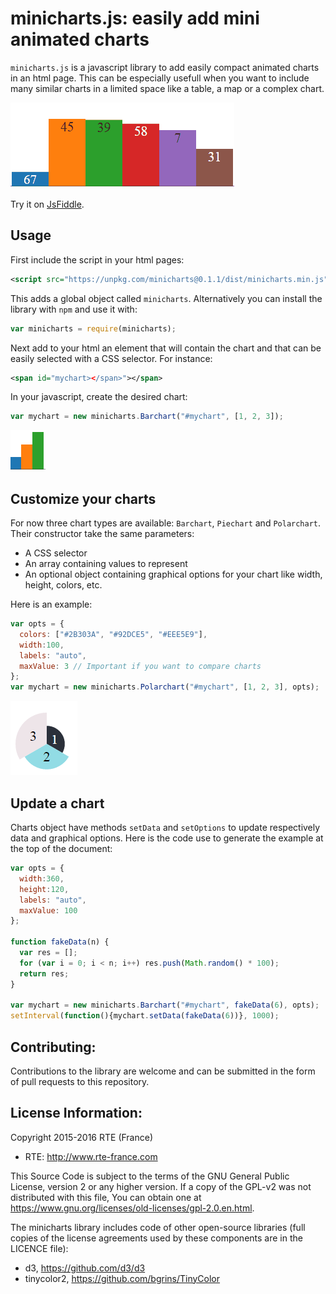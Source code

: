 # minicharts.js: easily add mini animated charts

`minicharts.js` is a javascript library to add easily compact animated charts in an html page. This can be especially usefull when you want to include many similar charts in a limited space like a table, a map or a complex chart.

![](img/example.gif)

Try it on [JsFiddle](https://jsfiddle.net/fguillem/paar6yeg/).

## Usage

First include the script in your html pages:
```xml
<script src="https://unpkg.com/minicharts@0.1.1/dist/minicharts.min.js"></script>
```
This adds a global object called `minicharts`. Alternatively you can install the library with `npm` and use it with:
```javascript
var minicharts = require(minicharts);
```

Next add to your html an element that will contain the chart and that can be easily selected with a CSS selector. For instance:
```xml
<span id="mychart></span>"></span>
```

In your javascript, create the desired chart:
```javascript
var mychart = new minicharts.Barchart("#mychart", [1, 2, 3]);
```
![](img/barchart.png)

## Customize your charts
For now three chart types are available: `Barchart`, `Piechart` and `Polarchart`. Their constructor take the same parameters:
* A CSS selector
* An array containing values to represent
* An optional object containing graphical options for your chart like width, height, colors, etc.

Here is an example:
```javascript
var opts = {
  colors: ["#2B303A", "#92DCE5", "#EEE5E9"],
  width:100,
  labels: "auto",
  maxValue: 3 // Important if you want to compare charts
};
var mychart = new minicharts.Polarchart("#mychart", [1, 2, 3], opts);
```
![](img/custom_polarchart.png)

## Update a chart

Charts object have methods `setData` and `setOptions` to update respectively data and graphical options. Here is the code use to generate the example at the top of the document:

```javascript
var opts = {
  width:360,
  height:120,
  labels: "auto",
  maxValue: 100
};

function fakeData(n) {
  var res = [];
  for (var i = 0; i < n; i++) res.push(Math.random() * 100);
  return res;
}

var mychart = new minicharts.Barchart("#mychart", fakeData(6), opts);
setInterval(function(){mychart.setData(fakeData(6))}, 1000);
```

## Contributing:

Contributions to the library are welcome and can be submitted in the form of pull requests to this repository.

## License Information:

Copyright 2015-2016 RTE (France)

* RTE: http://www.rte-france.com

This Source Code is subject to the terms of the GNU General Public License, version 2 or any higher version. If a copy of the GPL-v2 was not distributed with this file, You can obtain one at https://www.gnu.org/licenses/old-licenses/gpl-2.0.en.html.

The minicharts library includes code of other open-source libraries (full copies of the license agreements used by these components are in the LICENCE file):

- d3, https://github.com/d3/d3
- tinycolor2, https://github.com/bgrins/TinyColor
